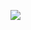 ![](http://www.plantuml.com/plantuml/proxy?cache=no&src=https://raw.githubusercontent.com/oleksandrblazhko/ai-215-palamarchuk/lab-work-7/2-SoftwareDesign/2.7-PlantUML/ConceptClasses.puml)